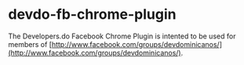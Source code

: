 devdo-fb-chrome-plugin
======================

The Developers.do Facebook Chrome Plugin is intented to be used for members of [http://www.facebook.com/groups/devdominicanos/](http://www.facebook.com/groups/devdominicanos/).